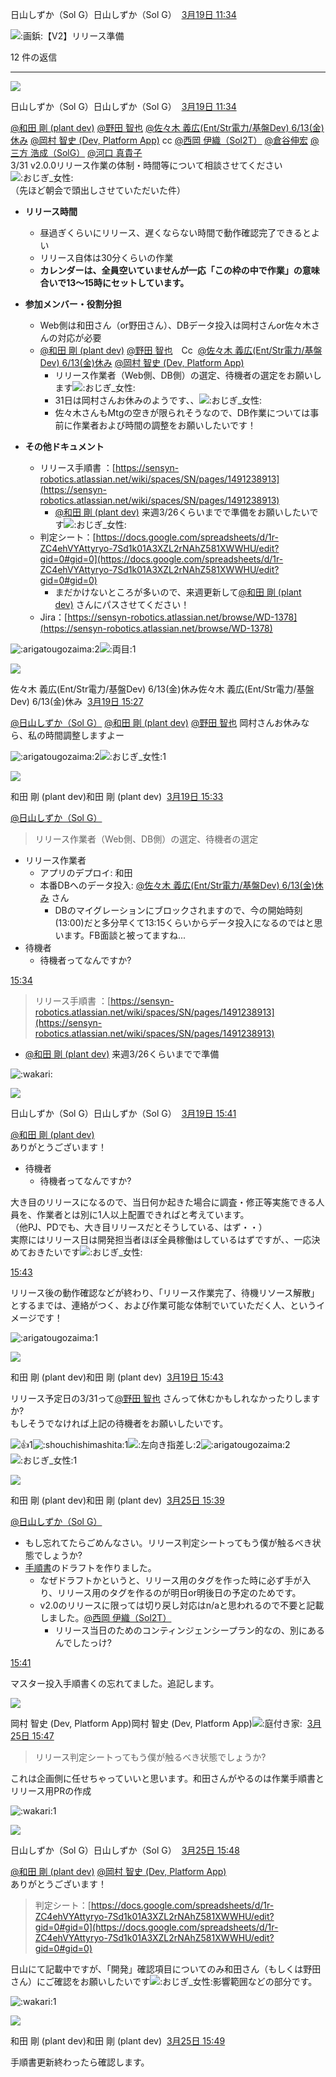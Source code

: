 日山しずか（Sol G）日山しずか（Sol G）  [3月19日 11:34](https://sensyn-robotics.slack.com/archives/C06MR75MQKY/p1742351684254049)  

![:画鋲:](https://a.slack-edge.com/production-standard-emoji-assets/14.0/apple-medium/1f4cc.png)【V2】リリース準備

12 件の返信

---

![](https://ca.slack-edge.com/T7L88TM38-U0405EVJQSZ-000962c57304-48)

日山しずか（Sol G）日山しずか（Sol G）  [3月19日 11:34](https://sensyn-robotics.slack.com/archives/C06MR75MQKY/p1742351693807999?thread_ts=1742351684.254049&cid=C06MR75MQKY)  

[@和田 剛 (plant dev)](https://sensyn-robotics.slack.com/team/U07D1SN9CJ1) [@野田 智也](https://sensyn-robotics.slack.com/team/U07MMEVHBD3) [@佐々木 義広(Ent/Str電力/基盤Dev) 6/13(金)休み](https://sensyn-robotics.slack.com/team/U035M8PDXPA) [@岡村 智史 (Dev, Platform App)](https://sensyn-robotics.slack.com/team/U88UW2EFM) cc [@西岡 伊織（Sol2T）](https://sensyn-robotics.slack.com/team/U04KUHFF7SA) [@倉谷伸宏](https://sensyn-robotics.slack.com/team/U07LW7F5ABA) [@三方 浩成（SolG）](https://sensyn-robotics.slack.com/team/U07P5SJBM71) [@河口 真貴子](https://sensyn-robotics.slack.com/team/U031FRESR55)  
3/31 v2.0.0リリース作業の体制・時間等について相談させてください![:おじぎ_女性:](https://a.slack-edge.com/production-standard-emoji-assets/14.0/apple-medium/1f647-200d-2640-fe0f.png)  
（先ほど朝会で頭出しさせていただいた件）

- **リリース時間**
    - 昼過ぎくらいにリリース、遅くならない時間で動作確認完了できるとよい
    - リリース自体は30分くらいの作業
    - **カレンダーは、全員空いていませんが一応「この枠の中で作業」の意味合いで13～15時にセットしています。**

- **参加メンバー・役割分担**
    - Web側は和田さん（or野田さん）、DBデータ投入は岡村さんor佐々木さんの対応が必要
    - [@和田 剛 (plant dev)](https://sensyn-robotics.slack.com/team/U07D1SN9CJ1) [@野田 智也](https://sensyn-robotics.slack.com/team/U07MMEVHBD3)　Cc  [@佐々木 義広(Ent/Str電力/基盤Dev) 6/13(金)休み](https://sensyn-robotics.slack.com/team/U035M8PDXPA) [@岡村 智史 (Dev, Platform App)](https://sensyn-robotics.slack.com/team/U88UW2EFM)
        - リリース作業者（Web側、DB側）の選定、待機者の選定をお願いします![:おじぎ_女性:](https://a.slack-edge.com/production-standard-emoji-assets/14.0/apple-medium/1f647-200d-2640-fe0f.png)
        - 31日は岡村さんお休みのようです、、![:おじぎ_女性:](https://a.slack-edge.com/production-standard-emoji-assets/14.0/apple-medium/1f647-200d-2640-fe0f.png)
        - 佐々木さんもMtgの空きが限られそうなので、DB作業については事前に作業者および時間の調整をお願いしたいです！

- **その他ドキュメント**
    - リリース手順書 ：[https://sensyn-robotics.atlassian.net/wiki/spaces/SN/pages/1491238913](https://sensyn-robotics.atlassian.net/wiki/spaces/SN/pages/1491238913)
        - [@和田 剛 (plant dev)](https://sensyn-robotics.slack.com/team/U07D1SN9CJ1) 来週3/26くらいまでで準備をお願いしたいです![:おじぎ_女性:](https://a.slack-edge.com/production-standard-emoji-assets/14.0/apple-medium/1f647-200d-2640-fe0f.png)
    - 判定シート：[https://docs.google.com/spreadsheets/d/1r-ZC4ehVYAttyryo-7Sd1k01A3XZL2rNAhZ581XWWHU/edit?gid=0#gid=0](https://docs.google.com/spreadsheets/d/1r-ZC4ehVYAttyryo-7Sd1k01A3XZL2rNAhZ581XWWHU/edit?gid=0#gid=0)
        - まだかけないところが多いので、来週更新して[@和田 剛 (plant dev)](https://sensyn-robotics.slack.com/team/U07D1SN9CJ1) さんにパスさせてください！
    - Jira：[https://sensyn-robotics.atlassian.net/browse/WD-1378](https://sensyn-robotics.atlassian.net/browse/WD-1378)

![:arigatougozaima:](https://emoji.slack-edge.com/T7L88TM38/arigatougozaima/9aeab1d64822f24f.png)2![:両目:](https://a.slack-edge.com/production-standard-emoji-assets/14.0/apple-small/1f440.png)1

![](https://ca.slack-edge.com/T7L88TM38-U035M8PDXPA-79b82672ef36-48)

佐々木 義広(Ent/Str電力/基盤Dev) 6/13(金)休み佐々木 義広(Ent/Str電力/基盤Dev) 6/13(金)休み  [3月19日 15:27](https://sensyn-robotics.slack.com/archives/C06MR75MQKY/p1742365644317829?thread_ts=1742351684.254049&cid=C06MR75MQKY)  

[@日山しずか（Sol G）](https://sensyn-robotics.slack.com/team/U0405EVJQSZ) [@和田 剛 (plant dev)](https://sensyn-robotics.slack.com/team/U07D1SN9CJ1) [@野田 智也](https://sensyn-robotics.slack.com/team/U07MMEVHBD3) 岡村さんお休みなら、私の時間調整しますよー

![:arigatougozaima:](https://emoji.slack-edge.com/T7L88TM38/arigatougozaima/9aeab1d64822f24f.png)2![:おじぎ_女性:](https://a.slack-edge.com/production-standard-emoji-assets/14.0/apple-small/1f647-200d-2640-fe0f.png)1

![](https://ca.slack-edge.com/T7L88TM38-U07D1SN9CJ1-57617275cd14-48)

和田 剛 (plant dev)和田 剛 (plant dev)  [3月19日 15:33](https://sensyn-robotics.slack.com/archives/C06MR75MQKY/p1742366034629939?thread_ts=1742351684.254049&cid=C06MR75MQKY)  

[@日山しずか（Sol G）](https://sensyn-robotics.slack.com/team/U0405EVJQSZ)  

> リリース作業者（Web側、DB側）の選定、待機者の選定

- リリース作業者
    - アプリのデプロイ: 和田
    - 本番DBへのデータ投入: [@佐々木 義広(Ent/Str電力/基盤Dev) 6/13(金)休み](https://sensyn-robotics.slack.com/team/U035M8PDXPA) さん
        - DBのマイグレーションにブロックされますので、今の開始時刻(13:00)だと多分早くて13:15くらいからデータ投入になるのではと思います。FB面談と被ってますね...
- 待機者
    - 待機者ってなんですか?

[15:34](https://sensyn-robotics.slack.com/archives/C06MR75MQKY/p1742366087710609?thread_ts=1742351684.254049&cid=C06MR75MQKY)

> リリース手順書 ：[https://sensyn-robotics.atlassian.net/wiki/spaces/SN/pages/1491238913](https://sensyn-robotics.atlassian.net/wiki/spaces/SN/pages/1491238913)

- [@和田 剛 (plant dev)](https://sensyn-robotics.slack.com/team/U07D1SN9CJ1) 来週3/26くらいまでで準備

![:wakari:](https://emoji.slack-edge.com/T7L88TM38/wakari/c9de25de606e35d5.png)

![](https://ca.slack-edge.com/T7L88TM38-U0405EVJQSZ-000962c57304-48)

日山しずか（Sol G）日山しずか（Sol G）  [3月19日 15:41](https://sensyn-robotics.slack.com/archives/C06MR75MQKY/p1742366502353079?thread_ts=1742351684.254049&cid=C06MR75MQKY)  

[@和田 剛 (plant dev)](https://sensyn-robotics.slack.com/team/U07D1SN9CJ1)  
ありがとうございます！

- 待機者
    - 待機者ってなんですか?

大き目のリリースになるので、当日何か起きた場合に調査・修正等実施できる人員を、作業者とは別に1人以上配置できればと考えています。  
（他PJ、PDでも、大き目リリースだとそうしている、はず・・）  
実際にはリリース日は開発担当者ほぼ全員稼働はしているはずですが、、一応決めておきたいです![:おじぎ_女性:](https://a.slack-edge.com/production-standard-emoji-assets/14.0/apple-medium/1f647-200d-2640-fe0f.png)

[15:43](https://sensyn-robotics.slack.com/archives/C06MR75MQKY/p1742366601184869?thread_ts=1742351684.254049&cid=C06MR75MQKY)

リリース後の動作確認などが終わり、「リリース作業完了、待機リソース解散」とするまでは、連絡がつく、および作業可能な体制でいていただく人、というイメージです！

![:arigatougozaima:](https://emoji.slack-edge.com/T7L88TM38/arigatougozaima/9aeab1d64822f24f.png)1

![](https://ca.slack-edge.com/T7L88TM38-U07D1SN9CJ1-57617275cd14-48)

和田 剛 (plant dev)和田 剛 (plant dev)  [3月19日 15:43](https://sensyn-robotics.slack.com/archives/C06MR75MQKY/p1742366627679449?thread_ts=1742351684.254049&cid=C06MR75MQKY)  

リリース予定日の3/31って[@野田 智也](https://sensyn-robotics.slack.com/team/U07MMEVHBD3) さんって休むかもしれなかったりしますか?  
もしそうでなければ上記の待機者をお願いしたいです。

![:+1:](https://a.slack-edge.com/production-standard-emoji-assets/14.0/apple-small/1f44d.png)1![:shouchishimashita:](https://emoji.slack-edge.com/T7L88TM38/shouchishimashita/b8448893f42e407d.png)1![:左向き指差し:](https://a.slack-edge.com/production-standard-emoji-assets/14.0/apple-small/1f448.png)2![:arigatougozaima:](https://emoji.slack-edge.com/T7L88TM38/arigatougozaima/9aeab1d64822f24f.png)2![:おじぎ_女性:](https://a.slack-edge.com/production-standard-emoji-assets/14.0/apple-small/1f647-200d-2640-fe0f.png)1

![](https://ca.slack-edge.com/T7L88TM38-U07D1SN9CJ1-57617275cd14-48)

和田 剛 (plant dev)和田 剛 (plant dev)  [3月25日 15:39](https://sensyn-robotics.slack.com/archives/C06MR75MQKY/p1742884786091139?thread_ts=1742351684.254049&cid=C06MR75MQKY)  

[@日山しずか（Sol G）](https://sensyn-robotics.slack.com/team/U0405EVJQSZ)  

- もし忘れてたらごめんなさい。リリース判定シートってもう僕が触るべき状態でしょうか?
- [手順書](https://sensyn-robotics.atlassian.net/wiki/spaces/SN/pages/1712193538/draft+20250331_WEL-ONE+Web+_v2.0.0_?force_transition=85848e40-afef-4d45-9517-49e89b5de882)のドラフトを作りました。
    - なぜドラフトかというと、リリース用のタグを作った時に必ず手が入り、リリース用のタグを作るのが明日or明後日の予定のためです。
    - v2.0のリリースに限っては切り戻し対応はn/aと思われるので不要と記載しました。[@西岡 伊織（Sol2T）](https://sensyn-robotics.slack.com/team/U04KUHFF7SA)
        - リリース当日のためのコンティンジェンシープラン的なの、別にあるんでしたっけ?

[15:41](https://sensyn-robotics.slack.com/archives/C06MR75MQKY/p1742884878155239?thread_ts=1742351684.254049&cid=C06MR75MQKY)

マスター投入手順書くの忘れてました。追記します。

![](https://ca.slack-edge.com/T7L88TM38-U88UW2EFM-08aef220581b-48)

岡村 智史 (Dev, Platform App)岡村 智史 (Dev, Platform App)![:庭付き家:](https://a.slack-edge.com/production-standard-emoji-assets/14.0/apple-large/1f3e1.png)  [3月25日 15:47](https://sensyn-robotics.slack.com/archives/C06MR75MQKY/p1742885222249229?thread_ts=1742351684.254049&cid=C06MR75MQKY)  

> リリース判定シートってもう僕が触るべき状態でしょうか?

これは企画側に任せちゃっていいと思います。和田さんがやるのは作業手順書とリリース用PRの作成

![:wakari:](https://emoji.slack-edge.com/T7L88TM38/wakari/c9de25de606e35d5.png)1

![](https://ca.slack-edge.com/T7L88TM38-U0405EVJQSZ-000962c57304-48)

日山しずか（Sol G）日山しずか（Sol G）  [3月25日 15:48](https://sensyn-robotics.slack.com/archives/C06MR75MQKY/p1742885325100109?thread_ts=1742351684.254049&cid=C06MR75MQKY)  

[@和田 剛 (plant dev)](https://sensyn-robotics.slack.com/team/U07D1SN9CJ1) [@岡村 智史 (Dev, Platform App)](https://sensyn-robotics.slack.com/team/U88UW2EFM)  
ありがとうございます！  

> 判定シート：[https://docs.google.com/spreadsheets/d/1r-ZC4ehVYAttyryo-7Sd1k01A3XZL2rNAhZ581XWWHU/edit?gid=0#gid=0](https://docs.google.com/spreadsheets/d/1r-ZC4ehVYAttyryo-7Sd1k01A3XZL2rNAhZ581XWWHU/edit?gid=0#gid=0)

日山にて記載中ですが、「開発」確認項目についてのみ和田さん（もしくは野田さん）にご確認をお願いしたいです![:おじぎ_女性:](https://a.slack-edge.com/production-standard-emoji-assets/14.0/apple-medium/1f647-200d-2640-fe0f.png)影響範囲などの部分です。

![:wakari:](https://emoji.slack-edge.com/T7L88TM38/wakari/c9de25de606e35d5.png)1

![](https://ca.slack-edge.com/T7L88TM38-U07D1SN9CJ1-57617275cd14-48)

和田 剛 (plant dev)和田 剛 (plant dev)  [3月25日 15:49](https://sensyn-robotics.slack.com/archives/C06MR75MQKY/p1742885360309679?thread_ts=1742351684.254049&cid=C06MR75MQKY)  

手順書更新終わったら確認します。